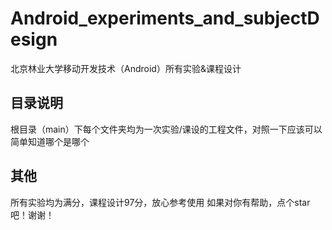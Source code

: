 # Android_experiments_and_subjectDesign
北京林业大学移动开发技术（Android）所有实验&amp;课程设计

## 目录说明
根目录（main）下每个文件夹均为一次实验/课设的工程文件，对照一下应该可以简单知道哪个是哪个

## 其他
所有实验均为满分，课程设计97分，放心参考使用
如果对你有帮助，点个star吧！谢谢！
